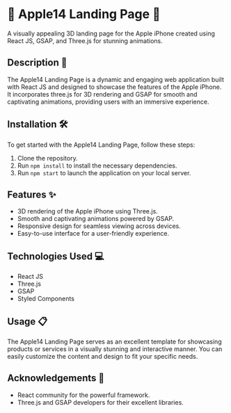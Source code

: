 # 🍎 Apple14 Landing Page 📱

A visually appealing 3D landing page for the Apple iPhone created using React JS, GSAP, and Three.js for stunning animations.

## Description 🚀

The Apple14 Landing Page is a dynamic and engaging web application built with React JS and designed to showcase the features of the Apple iPhone. It incorporates three.js for 3D rendering and GSAP for smooth and captivating animations, providing users with an immersive experience.

## Installation 🛠️

To get started with the Apple14 Landing Page, follow these steps:

1. Clone the repository.
2. Run `npm install` to install the necessary dependencies.
3. Run `npm start` to launch the application on your local server.

## Features ✨

- 3D rendering of the Apple iPhone using Three.js.
- Smooth and captivating animations powered by GSAP.
- Responsive design for seamless viewing across devices.
- Easy-to-use interface for a user-friendly experience.

## Technologies Used 💻

- React JS
- Three.js
- GSAP
- Styled Components

## Usage 📋

The Apple14 Landing Page serves as an excellent template for showcasing products or services in a visually stunning and interactive manner. You can easily customize the content and design to fit your specific needs.

## Acknowledgements 🙏

- React community for the powerful framework.
- Three.js and GSAP developers for their excellent libraries.
